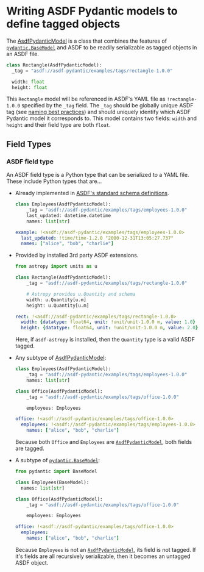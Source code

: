 ```{currentmodule} asdf_pydantic
```
# Writing ASDF Pydantic models to define tagged objects

The [AsdfPydanticModel](#asdf_pydantic.model.AsdfPydanticModel) is a class that combines the features of [`pydantic.BaseModel`](https://docs.pydantic.dev/usage/models/) and ASDF to be readily serializable as tagged objects in an ASDF file.

```py
class Rectangle(AsdfPydanticModel):
  _tag = "asdf://asdf-pydantic/examples/tags/rectangle-1.0.0"

  width: float
  height: float
```

This `Rectangle` model will be referenced in ASDF's YAML file as `!rectangle-1.0.0` specified by the `_tag` field. The `_tag` should be globally unique ASDF tag (see [naming best practices](https://asdf.readthedocs.io/en/stable/asdf/extending/uris.html#tags)) and should uniquely identify which ASDF Pydantic model it corresponds to. This model contains two fields: `width` and `height` and their field type are both `float`.

## Field Types

### ASDF field type
An ASDF field type is a Python type that can be serialized to a YAML file. These include Python types that are...

- Already implemented in [ASDF's standard schema definitions](https://asdf-standard.readthedocs.io/en/latest/schemas/index.html#asdf-standard-schema-definitions).

  ```py
  class Employees(AsdfPydanticModel):
      _tag = "asdf://asdf-pydantic/examples/tags/employees-1.0.0"
      last_updated: datetime.datetime
      names: list[str]
  ```


  ```yaml
  example: !<asdf://asdf-pydantic/examples/tags/employees-1.0.0>
    last_updated: !time/time-1.2.0 "2000-12-31T13:05:27.737"
    names: ["alice", "bob", "charlie"]
  ```

- Provided by installed 3rd party ASDF extensions.

  ```py
  from astropy import units as u

  class Rectangle(AsdfPydanticModel):
      _tag = "asdf://asdf-pydantic/examples/tags/rectangle-1.0.0"

      # Astropy provides u.Quantity and schema
      width: u.Quantity[u.m]
      height: u.Quantity[u.m]
  ```


  ```yaml
  rect: !<asdf://asdf-pydantic/examples/tags/rectangle-1.0.0>
    width: {datatype: float64, unit: !unit/unit-1.0.0 m, value: 1.0}
    height: {datatype: float64, unit: !unit/unit-1.0.0 m, value: 2.0}
  ```

  Here, if `asdf-astropy` is installed, then the `Quantity` type is a valid ASDF tagged.

- Any subtype of [AsdfPydanticModel](#asdf_pydantic.model.AsdfPydanticModel):

  ```py
  class Employees(AsdfPydanticModel):
      _tag = "asdf://asdf-pydantic/examples/tags/employees-1.0.0"
      names: list[str]

  class Office(AsdfPydanticModel):
      _tag = "asdf://asdf-pydantic/examples/tags/office-1.0.0"

      employees: Employees
  ```


  ```yaml
  office: !<asdf://asdf-pydantic/examples/tags/office-1.0.0>
    employees: !<asdf://asdf-pydantic/examples/tags/employees-1.0.0>
      names: ["alice", "bob", "charlie"]
  ```
  Because both `Office` and `Employees` are [`AsdfPydanticModel`](#asdf_pydantic.model.AsdfPydanticModel), both fields are tagged.

- A subtype of [`pydantic.BaseModel`](https://docs.pydantic.dev/usage/models/):

  ```py
  from pydantic import BaseModel

  class Employees(BaseModel):
    names: list[str]

  class Office(AsdfPydanticModel):
      _tag = "asdf://asdf-pydantic/examples/tags/office-1.0.0"

      employees: Employees
  ```


  ```yaml
  office: !<asdf://asdf-pydantic/examples/tags/office-1.0.0>
    employees:
      names: ["alice", "bob", "charlie"]
  ```
  Because `Employees` is not an [`AsdfPydanticModel`](#asdf_pydantic.model.AsdfPydanticModel), its field is not tagged. If it's fields are all recursively serializable, then it becomes an untagged ASDF object.
